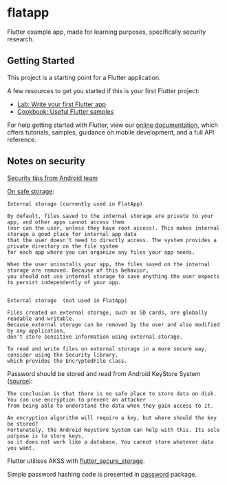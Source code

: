 # flatapp

Flutter example app, made for learning purposes,
specifically security research.

## Getting Started

This project is a starting point for a Flutter application.

A few resources to get you started if this is your first Flutter project:

- [Lab: Write your first Flutter app](https://flutter.dev/docs/get-started/codelab)
- [Cookbook: Useful Flutter samples](https://flutter.dev/docs/cookbook)

For help getting started with Flutter, view our
[online documentation](https://flutter.dev/docs), which offers tutorials,
samples, guidance on mobile development, and a full API reference.

## Notes on security

[Security tips from Android team](https://developer.android.com/training/articles/security-tips)

[On safe storage](https://developer.android.com/guide/topics/data/data-storage.html#filesInternal):

    Internal storage (currently used in FlatApp)

    By default, files saved to the internal storage are private to your app, and other apps cannot access them 
    (nor can the user, unless they have root access). This makes internal storage a good place for internal app data 
    that the user doesn't need to directly access. The system provides a private directory on the file system 
    for each app where you can organize any files your app needs.
    
    When the user uninstalls your app, the files saved on the internal storage are removed. Because of this behavior, 
    you should not use internal storage to save anything the user expects to persist independently of your app. 
    

    External storage  (not used in FlatApp)
    
    Files created on external storage, such as SD cards, are globally readable and writable. 
    Because external storage can be removed by the user and also modified by any application, 
    don't store sensitive information using external storage.
    
    To read and write files on external storage in a more secure way, consider using the Security library, 
    which provides the EncryptedFile class.
    
Password should be stored and read from Android KeyStore System 
([source](https://academy.realm.io/posts/secure-storage-in-android-san-francisco-android-meetup-2017-najafzadeh/)):
    
    The conclusion is that there is no safe place to store data on disk. You can use encryption to prevent an attacker 
    from being able to understand the data when they gain access to it.

    An encryption algorithm will require a key, but where should the key be stored? 
    Fortunately, the Android Keystore System can help with this. Its sole purpose is to store keys, 
    so it does not work like a database. You cannot store whatever data you want.
    
Flutter utilises AKSS with [flutter_secure_storage](https://pub.dev/packages/flutter_secure_storage).

Simple password hashing code is presented in [password](https://pub.dev/packages/password#-readme-tab-) package.


